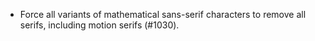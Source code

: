  - Force all variants of mathematical sans-serif characters to remove all serifs, including motion serifs (#1030).